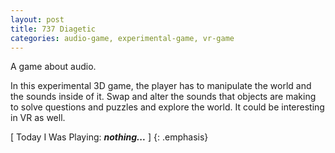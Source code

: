 ```yaml
---
layout: post
title: 737 Diagetic
categories: audio-game, experimental-game, vr-game
---
```

A game about audio.

In this experimental 3D game, the player has to manipulate the world and the sounds inside of it.  Swap and alter the sounds that objects are making to solve questions and puzzles and explore the world.  It could be interesting in VR as well.

[ Today I Was Playing: ***nothing...*** ]
{: .emphasis}